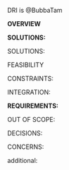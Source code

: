 <!-- [Product] what and why-->
DRI is @BubbaTam

**OVERVIEW**
<!-- set scope for the purpose of this iteration>


RELEVANCE:


BACKGROUND:


OBJECTIVES:
<!-- - (what are the key objectives to specific criteria/metrics) -->

**SOLUTIONS:**
<!-- - (what are the possible solutions that have been) -->

SOLUTIONS:
<!-- - (what are the possible solutions that have been) -->

FEASIBILITY
<!-- - (think about dependencies and testing of hypotheses) -->

CONSTRAINTS:
<!-- - (SLAs {service-level agreements} with customers and internal system -- time, money, performance,latency, infrastructure, privacy,security, UI/UX) -->

INTEGRATION:
<!-- - (the dependencies and consumers to integrate, own company (different systems, teams, conflicts)) -->

**REQUIREMENTS:**
<!-- (table -- requirements/priority/release/status, out of scope)-these link to deliverables>  -->


OUT OF SCOPE:


DECISIONS:


CONCERNS:
<!-- (potential risks, concerns and uncertainties) -->


additional:

